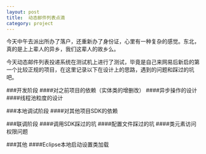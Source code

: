 ```yaml
---
layout: post
title:  动态邮件列表点滴
category: project
---
```


今天中午去派出所办了落户，还重新办了身份证，心里有一种复杂的感觉。东北，真的是上上辈人的异乡，我们这辈人的故乡么。

今天动态邮件列表投递系统在测试机上进行了测试，毕竟是自己来网易后新启的第一个比较正规的项目，在这里记录以下在设计上的思路，遇到的问题和踩过的坑吧。

###开发阶段
####对之前项目的依赖（实体类的增删改）
####异步操作的设计
####线程池粒度的设计

###本地调试阶段
####对其他项目SDK的依赖

###联调阶段
####调用SDK踩过的坑
####配置文件踩过的坑
####类元素访问权限问题

###其他
####Eclipse本地启动设置类加载
